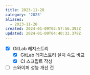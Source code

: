 ```yaml
---
title: 2023-11-28
category: '2023'
aliases:
  - 2023-11-28
created: 2024-01-09T02:57:56.392Z
updated: 2024-01-09T04:40:32.378Z
---
```


- [x] GitLab 레지스트리
  - [x] GitLab 레지스트리 설치 속도 비교
  - [x] CI 스크립트 작성
- [ ] 스와이퍼 성능 개선 건
